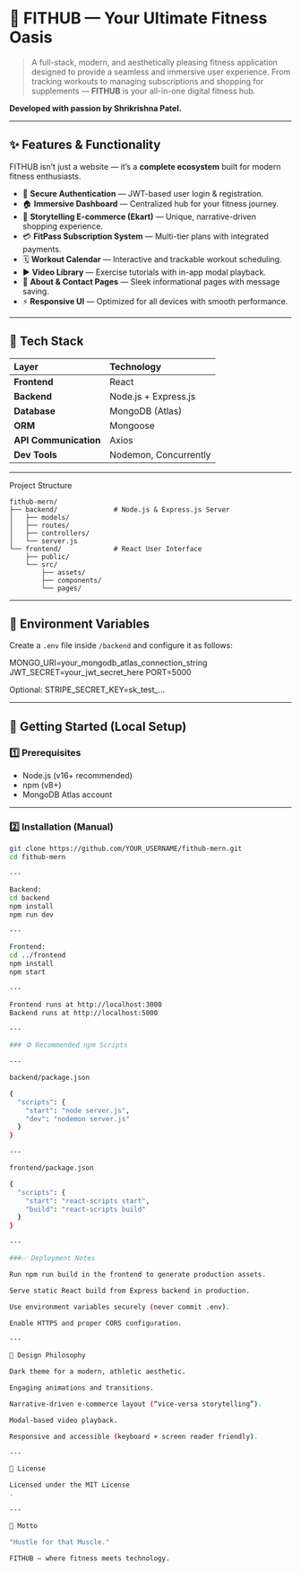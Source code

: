 # 💪 FITHUB — Your Ultimate Fitness Oasis

> A full-stack, modern, and aesthetically pleasing fitness application designed to provide a seamless and immersive user experience. From tracking workouts to managing subscriptions and shopping for supplements — **FITHUB** is your all-in-one digital fitness hub.

**Developed with passion by Shrikrishna Patel.**

---

## ✨ Features & Functionality

FITHUB isn’t just a website — it’s a **complete ecosystem** built for modern fitness enthusiasts.

- 🔐 **Secure Authentication** — JWT-based user login & registration.
- 🏠 **Immersive Dashboard** — Centralized hub for your fitness journey.
- 🛒 **Storytelling E-commerce (Ekart)** — Unique, narrative-driven shopping experience.
- 💳 **FitPass Subscription System** — Multi-tier plans with integrated payments.
- 🗓️ **Workout Calendar** — Interactive and trackable workout scheduling.
- ▶️ **Video Library** — Exercise tutorials with in-app modal playback.
- 👤 **About & Contact Pages** — Sleek informational pages with message saving.
- ⚡ **Responsive UI** — Optimized for all devices with smooth performance.

---

## 🚀 Tech Stack

| Layer | Technology |
|:------|:------------|
| **Frontend** | React |
| **Backend** | Node.js + Express.js |
| **Database** | MongoDB (Atlas) |
| **ORM** | Mongoose |
| **API Communication** | Axios |
| **Dev Tools** | Nodemon, Concurrently |

---

Project Structure

```
fithub-mern/
├── backend/              # Node.js & Express.js Server
│   ├── models/
│   ├── routes/
│   ├── controllers/
│   └── server.js
└── frontend/             # React User Interface
    ├── public/
    └── src/
        ├── assets/
        ├── components/
        └── pages/
```

---

## 🧩 Environment Variables

Create a `.env` file inside `/backend` and configure it as follows:

MONGO_URI=your_mongodb_atlas_connection_string
JWT_SECRET=your_jwt_secret_here
PORT=5000

Optional: STRIPE_SECRET_KEY=sk_test_...


---

## 🏁 Getting Started (Local Setup)

### 1️⃣ Prerequisites
- Node.js (v16+ recommended)
- npm (v8+)
- MongoDB Atlas account

---

### 2️⃣ Installation (Manual)
```bash
git clone https://github.com/YOUR_USERNAME/fithub-mern.git
cd fithub-mern

---

Backend:
cd backend
npm install
npm run dev

---

Frontend:
cd ../frontend
npm install
npm start

---

Frontend runs at http://localhost:3000
Backend runs at http://localhost:5000

---

### ⚙️ Recommended npm Scripts

---

backend/package.json

{
  "scripts": {
    "start": "node server.js",
    "dev": "nodemon server.js"
  }
}

---

frontend/package.json

{
  "scripts": {
    "start": "react-scripts start",
    "build": "react-scripts build"
  }
}

---

###✅ Deployment Notes

Run npm run build in the frontend to generate production assets.

Serve static React build from Express backend in production.

Use environment variables securely (never commit .env).

Enable HTTPS and proper CORS configuration.

---

🎨 Design Philosophy

Dark theme for a modern, athletic aesthetic.

Engaging animations and transitions.

Narrative-driven e-commerce layout (“vice-versa storytelling”).

Modal-based video playback.

Responsive and accessible (keyboard + screen reader friendly).

---

🧾 License

Licensed under the MIT License
.

---

💬 Motto

"Hustle for that Muscle."

FITHUB — where fitness meets technology.



